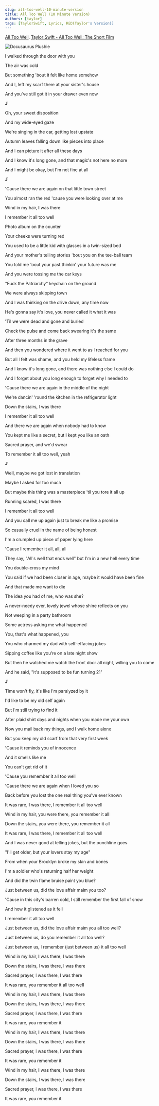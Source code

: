 ```yaml
---
slug: all-too-well-10-minute-version
title: All Too Well (10 Minute Version)
authors: [taylor]
tags: [TaylorSwift, Lyrics, RED(Taylor's Version)]
---
```


[All Too Well](https://open.spotify.com/track/5enxwA8aAbwZbf5qCHORXi?si=d3c3975fa4734275).
[Taylor Swift - All Too Well: The Short Film](https://www.youtube.com/watch?v=tollGa3S0o8)

![Docusaurus Plushie](./maxresdefault.jpg)

I walked through the door with you

The air was cold

But something 'bout it felt like home somehow

And I, left my scarf there at your sister's house

And you've still got it in your drawer even now

♪

Oh, your sweet disposition

And my wide-eyed gaze

We're singing in the car, getting lost upstate

Autumn leaves falling down like pieces into place

And I can picture it after all these days

And I know it's long gone, and that magic's not here no more

And I might be okay, but I'm not fine at all

♪

'Cause there we are again on that little town street

You almost ran the red 'cause you were looking over at me

Wind in my hair, I was there

I remember it all too well

Photo album on the counter

Your cheeks were turning red

You used to be a little kid with glasses in a twin-sized bed

And your mother's telling stories 'bout you on the tee-ball team

You told me 'bout your past thinkin' your future was me

And you were tossing me the car keys

"Fuck the Patriarchy" keychain on the ground

We were always skipping town

And I was thinking on the drive down, any time now

He's gonna say it's love, you never called it what it was

'Til we were dead and gone and buried

Check the pulse and come back swearing it's the same

After three months in the grave

And then you wondered where it went to as I reached for you

But all I felt was shame, and you held my lifeless frame

And I know it's long gone, and there was nothing else I could do

And I forget about you long enough to forget why I needed to

'Cause there we are again in the middle of the night

We're dancin' 'round the kitchen in the refrigerator light

Down the stairs, I was there

I remember it all too well

And there we are again when nobody had to know

You kept me like a secret, but I kept you like an oath

Sacred prayer, and we'd swear

To remember it all too well, yeah

♪

Well, maybe we got lost in translation

Maybe I asked for too much

But maybe this thing was a masterpiece 'til you tore it all up

Running scared, I was there

I remember it all too well

And you call me up again just to break me like a promise

So casually cruel in the name of being honest

I'm a crumpled up piece of paper lying here

'Cause I remember it all, all, all

They say, "All's well that ends well" but I'm in a new hell every time

You double-cross my mind

You said if we had been closer in age, maybe it would have been fine

And that made me want to die

The idea you had of me, who was she?

A never-needy ever, lovely jewel whose shine reflects on you

Not weeping in a party bathroom

Some actress asking me what happened

You, that's what happened, you

You who charmed my dad with self-effacing jokes

Sipping coffee like you're on a late night show

But then he watched me watch the front door all night, willing you to come

And he said, "It's supposed to be fun turning 21"

♪

Time won't fly, it's like I'm paralyzed by it

I'd like to be my old self again

But I'm still trying to find it

After plaid shirt days and nights when you made me your own

Now you mail back my things, and I walk home alone

But you keep my old scarf from that very first week

'Cause it reminds you of innocence

And it smells like me

You can't get rid of it

'Cause you remember it all too well

'Cause there we are again when I loved you so

Back before you lost the one real thing you've ever known

It was rare, I was there, I remember it all too well

Wind in my hair, you were there, you remember it all

Down the stairs, you were there, you remember it all

It was rare, I was there, I remember it all too well

And I was never good at telling jokes, but the punchline goes

"I'll get older, but your lovers stay my age"

From when your Brooklyn broke my skin and bones

I'm a soldier who's returning half her weight

And did the twin flame bruise paint you blue?

Just between us, did the love affair maim you too?

'Cause in this city's barren cold, I still remember the first fall of snow

And how it glistened as it fell

I remember it all too well

Just between us, did the love affair maim you all too well?

Just between us, do you remember it all too well?

Just between us, I remember (just between us) it all too well

Wind in my hair, I was there, I was there

Down the stairs, I was there, I was there

Sacred prayer, I was there, I was there

It was rare, you remember it all too well

Wind in my hair, I was there, I was there

Down the stairs, I was there, I was there

Sacred prayer, I was there, I was there

It was rare, you remember it

Wind in my hair, I was there, I was there

Down the stairs, I was there, I was there

Sacred prayer, I was there, I was there

It was rare, you remember it

Wind in my hair, I was there, I was there

Down the stairs, I was there, I was there

Sacred prayer, I was there, I was there

It was rare, you remember it